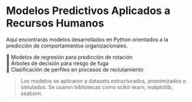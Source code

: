 # Modelos Predictivos Aplicados a Recursos Humanos

Aquí encontrarás modelos desarrollados en Python orientados a la predicción de comportamientos organizacionales.

🔹 Modelos de regresión para predicción de rotación  
🔹 Árboles de decisión para riesgo de fuga  
🔹 Clasificación de perfiles en procesos de reclutamiento

> Los modelos se aplicaron a datasets estructurados, anonimizados o simulados. Se usaron bibliotecas como scikit-learn, matplotlib, seaborn.
